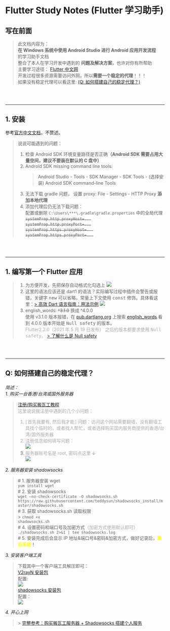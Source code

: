 # Flutter Study Notes (Flutter 学习助手)

## 写在前面

> 此文档内容为：<br><b>在 Windows 系统中使用 Android Studio 进行 Android 应用开发流程</b><br>的学习助手文档<br> 整合了本人在学习开发中遇到的 <b>问题及解决方案</b>，也许对你有所帮助<br>
> 主要学习途径： [Flutter 中文网](https://flutterchina.club/)<br>
> 开发过程很多资源需要访问外网，所以<b>需要一个稳定的代理</b>！！！<br>如果没有稳定代理可以看这里: [(Q: 如何搭建自己的稳定代理？)](#Q1)

<br>
<br>

---

## 1. 安装

参考[<u>官方中文文档</u>](https://doc.flutterchina.club/setup-windows/)，不赘述。

> 说说可能遇到的问题：<br>
>
> 1. 检查 Android SDK 环境变量路径是否正确<b>（Android SDK 需要占用大量空间，建议不要装在默认的 C 盘中）</b>
> 2. Android SDK missing command line tools:
>    > Android Studio - Tools - SDK Manager - SDK Tools - (选择安装) Android SDK command-line Tools
> 3. 无法下载 gradle 问题， 设置 proxy: File - Settings - HTTP Proxy <b>添加本地代理</b>
> 4. 添加代理后仍无法下载问题：<br>
>    配置或删除 `C:\Users\***\.gradle\gradle.properties` 中的全局代理<br> ~~`systemProp.http.proxyHost=...`~~<br> ~~`systemProp.http.proxyPort=...`~~<br> ~~`systemProp.https.proxyHost=...`~~<br> ~~`systemProp.https.proxyPort=...`~~<br>

<br>
<br>

---

## 1. 编写第一个 Flutter 应用

> 1. 为方便开发，先把保存自动格式化勾选上
>    ![](assets/save.png)
> 2. 这里的语法应该还是 dart1 的语法？实际编写过程中插件会警告或报错，关键字 <kbd>new</kbd> 可以省略，常量上下文使用 <kbd>const</kbd> 修饰。具体看这里：[> 高效 Dart 语言指南：用法示例](https://dart.cn/guides/language/effective-dart/usage#dont-use-new) ![](assets/f1.png)<br>
> 3. english_words: ~~^3.1.0~~ 换成 ^4.0.0 <br>
>    使用 v3.1.0 版本报错，在 [pub.dartlang.org](https://pub.dev/) 上搜索 [english_words](https://pub.dev/packages/english_words) 看到 4.0.0 版本开始是 <kbd>Null safety</kbd> 的版本。<br><font color=#aaa>Flutter2.2.0（2021 年 5 月 19 日发布） 之后的版本都要求使用 <kbd>Null safety</kbd>。</font> [> 了解什么是 Null safety](https://dart.cn/null-safety)

<br>
<br>

---

## <p id="Q1">Q: 如何搭建自己的稳定代理？</p>

<font ><em>简述：</em></font><br>
<font ><em>1. 购买一台香港/台湾或国外服务器</em></font><br>

> [注册/购买搬瓦工教程](https://www.bandwagonhost.cn/register.html) <br> <font color=#aaa>这里说说我注册中遇到的几个小问题：<br>
>
> 1. ⟦首先我要有, 然后我才能⟧ 问题：访问这个网站需要翻墙，没有翻墙工具找个临时的，或者找人帮忙，或者选择购买国内服务商提供的香港/台湾/国外服务器<br>
> 2. 注册信息如何填写问题：<br> ![](assets/regist.png)
> 3. 服务器账号名是 root, 密码点这里 ↆ<br> ![](assets/password.png) </font>

<font ><em>2. 服务器安装 shadowsocks</em></font><br>

> \# 1. 服务器安装 wget<br><code>yum install wget</code><br> \# 2. 安装 shadowsocks <br>`wget –no-check-certificate -O shadowsocks.sh https://raw.githubusercontent.com/teddysun/shadowsocks_install/master/shadowsocks.sh`<br> \# 3. 获取 shadowsocks.sh 读取权限 <br> > <code>chmod +x shadowsocks.sh</code><br> \# 4. 设置密码和端口号及加密方式<font color=#aaa>（加密方式使用默认即可）</font><br> <code>./shadowsocks.sh 2>&1 | tee shadowsocks.log</code><br> \# 5. 安装完成后会显示 IP 地址&端口号&密码&加密方式，做好记录后，<font color=yellow><b>重启系统</b></font>！

<font><em>3. 安装客户端工具</em></font>

> 下载其中一个客户端工具解压即可：<br> [V2rayN 安装包](https://github.com/2dust/v2rayN/releases)<br>
> 配置: <br> ![](assets/v2rayN.png) <br> [shadowsocks 安装包](https://github.com/shadowsocks/shadowsocks-windows/releases)<br>
> 配置：<br> ![](assets/shadowsocks.png)

<font><em>4. 开心上网</em></font><br>

> \> [完整参考：购买搬瓦工服务器 + Shadowsocks 搭建个人服务](https://github.com/clown-coding/vpn) <br>
